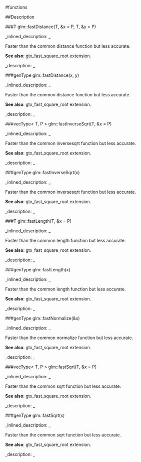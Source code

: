 #functions


<!--
_visible: True_
_advanced: False_
-->

##Description





<!----------------------------------------------------------------------------->

###T glm::fastDistance(T, &x = P, T, &y = P)

<!--
_syntax: glm::fastDistance(T, &x = P, T, &y = P)_
_name: glm::fastDistance_
_returns: T_
_returns_description: _
_parameters: const vecType< T, P > &x=P, const vecType< T, P > &y=P_
_version_started: 0.10.0_
_version_deprecated: _
_summary: _
_constant: False_
_static: False_
_visible: True_
_advanced: False_
-->

_inlined_description: _

Faster than the common distance function but less accurate.


**See also**: gtx_fast_square_root extension.





_description: _







<!----------------------------------------------------------------------------->

###genType glm::fastDistance(x, y)

<!--
_syntax: glm::fastDistance(x, y)_
_name: glm::fastDistance_
_returns: genType_
_returns_description: _
_parameters: genType x, genType y_
_version_started: 0.10.0_
_version_deprecated: _
_summary: _
_constant: False_
_static: False_
_visible: True_
_advanced: False_
-->

_inlined_description: _

Faster than the common distance function but less accurate.


**See also**: gtx_fast_square_root extension.





_description: _







<!----------------------------------------------------------------------------->

###vecType< T, P > glm::fastInverseSqrt(T, &x = P)

<!--
_syntax: glm::fastInverseSqrt(T, &x = P)_
_name: glm::fastInverseSqrt_
_returns: vecType< T, P >_
_returns_description: _
_parameters: const vecType< T, P > &x=P_
_version_started: 0.10.0_
_version_deprecated: _
_summary: _
_constant: False_
_static: False_
_visible: True_
_advanced: False_
-->

_inlined_description: _

Faster than the common inversesqrt function but less accurate.


**See also**: gtx_fast_square_root extension.





_description: _







<!----------------------------------------------------------------------------->

###genType glm::fastInverseSqrt(x)

<!--
_syntax: glm::fastInverseSqrt(x)_
_name: glm::fastInverseSqrt_
_returns: genType_
_returns_description: _
_parameters: genType x_
_version_started: 0.10.0_
_version_deprecated: _
_summary: _
_constant: False_
_static: False_
_visible: True_
_advanced: False_
-->

_inlined_description: _

Faster than the common inversesqrt function but less accurate.


**See also**: gtx_fast_square_root extension.





_description: _







<!----------------------------------------------------------------------------->

###T glm::fastLength(T, &x = P)

<!--
_syntax: glm::fastLength(T, &x = P)_
_name: glm::fastLength_
_returns: T_
_returns_description: _
_parameters: const vecType< T, P > &x=P_
_version_started: 0.10.0_
_version_deprecated: _
_summary: _
_constant: False_
_static: False_
_visible: True_
_advanced: False_
-->

_inlined_description: _

Faster than the common length function but less accurate.


**See also**: gtx_fast_square_root extension.





_description: _







<!----------------------------------------------------------------------------->

###genType glm::fastLength(x)

<!--
_syntax: glm::fastLength(x)_
_name: glm::fastLength_
_returns: genType_
_returns_description: _
_parameters: genType x_
_version_started: 0.10.0_
_version_deprecated: _
_summary: _
_constant: False_
_static: False_
_visible: True_
_advanced: False_
-->

_inlined_description: _

Faster than the common length function but less accurate.


**See also**: gtx_fast_square_root extension.





_description: _







<!----------------------------------------------------------------------------->

###genType glm::fastNormalize(&x)

<!--
_syntax: glm::fastNormalize(&x)_
_name: glm::fastNormalize_
_returns: genType_
_returns_description: _
_parameters: const genType &x_
_version_started: 0.10.0_
_version_deprecated: _
_summary: _
_constant: False_
_static: False_
_visible: True_
_advanced: False_
-->

_inlined_description: _

Faster than the common normalize function but less accurate.


**See also**: gtx_fast_square_root extension.





_description: _







<!----------------------------------------------------------------------------->

###vecType< T, P > glm::fastSqrt(T, &x = P)

<!--
_syntax: glm::fastSqrt(T, &x = P)_
_name: glm::fastSqrt_
_returns: vecType< T, P >_
_returns_description: _
_parameters: const vecType< T, P > &x=P_
_version_started: 0.10.0_
_version_deprecated: _
_summary: _
_constant: False_
_static: False_
_visible: True_
_advanced: False_
-->

_inlined_description: _

Faster than the common sqrt function but less accurate.


**See also**: gtx_fast_square_root extension.





_description: _







<!----------------------------------------------------------------------------->

###genType glm::fastSqrt(x)

<!--
_syntax: glm::fastSqrt(x)_
_name: glm::fastSqrt_
_returns: genType_
_returns_description: _
_parameters: genType x_
_version_started: 0.10.0_
_version_deprecated: _
_summary: _
_constant: False_
_static: False_
_visible: True_
_advanced: False_
-->

_inlined_description: _

Faster than the common sqrt function but less accurate.


**See also**: gtx_fast_square_root extension.





_description: _







<!----------------------------------------------------------------------------->

